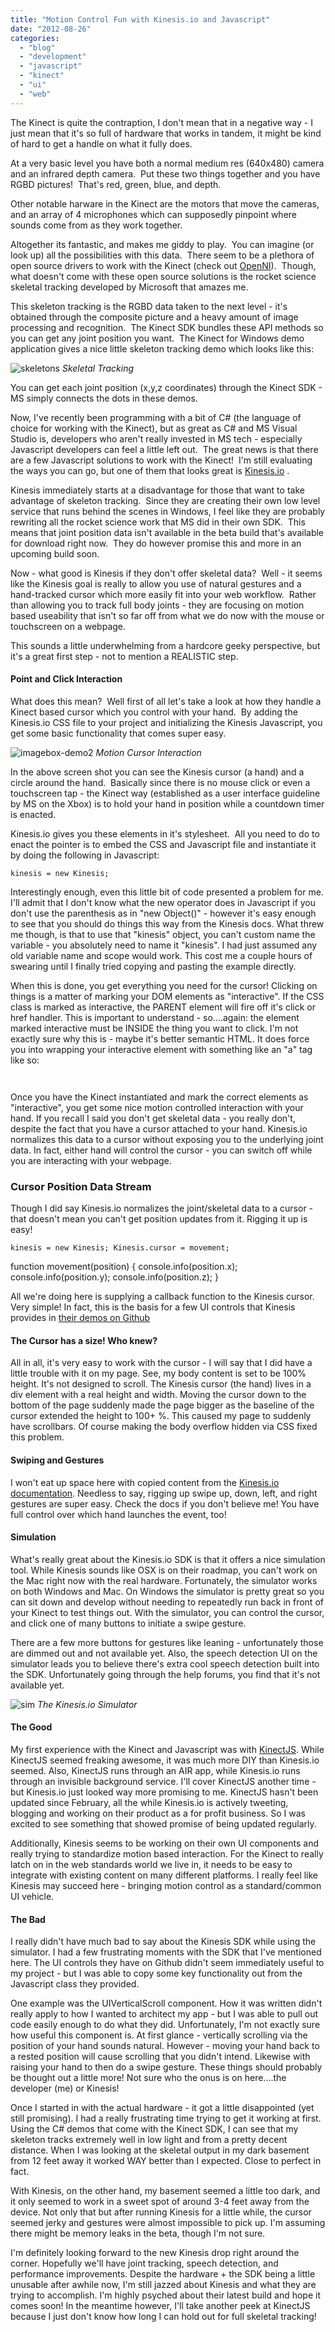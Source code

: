 ```yaml
---
title: "Motion Control Fun with Kinesis.io and Javascript"
date: "2012-08-26"
categories:
  - "blog"
  - "development"
  - "javascript"
  - "kinect"
  - "ui"
  - "web"
---
```


The Kinect is quite the contraption, I don't mean that in a negative way - I just mean that it's so full of hardware that works in tandem, it might be kind of hard to get a handle on what it fully does.

At a very basic level you have both a normal medium res (640x480) camera and an infrared depth camera.  Put these two things together and you have RGBD pictures!  That's red, green, blue, and depth.

Other notable harware in the Kinect are the motors that move the cameras, and an array of 4 microphones which can supposedly pinpoint where sounds come from as they work together.

Altogether its fantastic, and makes me giddy to play.  You can imagine (or look up) all the possibilities with this data.  There seem to be a plethora of open source drivers to work with the Kinect (check out [OpenNI](http://openni.org/)).  Though, what doesn't come with these open source solutions is the rocket science skeletal tracking developed by Microsoft that amazes me.

This skeleton tracking is the RGBD data taken to the next level - it's obtained through the composite picture and a heavy amount of image processing and recognition.  The Kinect SDK bundles these API methods so you can get any joint position you want.  The Kinect for Windows demo application gives a nice little skeleton tracking demo which looks like this:

![skeletons](https://d2ypg8o05lff0b.cloudfront.net/wp-content/uploads/2012/08/skeletons.jpg)
*Skeletal Tracking*

You can get each joint position (x,y,z coordinates) through the Kinect SDK - MS simply connects the dots in these demos.

Now, I've recently been programming with a bit of C# (the language of choice for working with the Kinect), but as great as C# and MS Visual Studio is, developers who aren't really invested in MS tech - especially Javascript developers can feel a little left out.  The great news is that there are a few Javascript solutions to work with the Kinect!  I'm still evaluating the ways you can go, but one of them that looks great is [Kinesis.io](http://kinesis.io/) .

Kinesis immediately starts at a disadvantage for those that want to take advantage of skeleton tracking.  Since they are creating their own low level service that runs behind the scenes in Windows, I feel like they are probably rewriting all the rocket science work that MS did in their own SDK.  This means that joint position data isn't available in the beta build that's available for download right now.  They do however promise this and more in an upcoming build soon.

Now - what good is Kinesis if they don't offer skeletal data?  Well - it seems like the Kinesis goal is really to allow you use of natural gestures and a hand-tracked cursor which more easily fit into your web workflow.  Rather than allowing you to track full body joints - they are focusing on motion based useability that isn't so far off from what we do now with the mouse or touchscreen on a webpage.

This sounds a little underwhelming from a hardcore geeky perspective, but it's a great first step - not to mention a REALISTIC step.

#### Point and Click Interaction

What does this mean?  Well first of all let's take a look at how they handle a Kinect based cursor which you control with your hand.  By adding the Kinesis.io CSS file to your project and initializing the Kinesis Javascript, you get some basic functionality that comes super easy.

![imagebox-demo2](https://d2ypg8o05lff0b.cloudfront.net/wp-content/uploads/2012/08/imagebox-demo21.jpg)
*Motion Cursor Interaction*

In the above screen shot you can see the Kinesis cursor (a hand) and a circle around the hand.  Basically since there is no mouse click or even a touchscreen tap - the Kinect way (established as a user interface guideline by MS on the Xbox) is to hold your hand in position while a countdown timer is enacted.

Kinesis.io gives you these elements in it's stylesheet.  All you need to do to enact the pointer is to embed the CSS and Javascript file and instantiate it by doing the following in Javascript:

`kinesis = new Kinesis;`

Interestingly enough, even this little bit of code presented a problem for me. I'll admit that I don't know what the new operator does in Javascript if you don't use the parenthesis as in "new Object()" - however it's easy enough to see that you should do things this way from the Kinesis docs. What threw me though, is that to use that "kinesis" object, you can't custom name the variable - you absolutely need to name it "kinesis". I had just assumed any old variable name and scope would work. This cost me a couple hours of swearing until I finally tried copying and pasting the example directly.

When this is done, you get everything you need for the cursor! Clicking on things is a matter of marking your DOM elements as "interactive". If the CSS class is marked as interactive, the PARENT element will fire off it's click or href handler. This is important to understand - so....again: the element marked interactive must be INSIDE the thing you want to click. I'm not exactly sure why this is - maybe it's better semantic HTML. It does force you into wrapping your interactive element with something like an "a" tag like so:

`  `

Once you have the Kinect instantiated and mark the correct elements as "interactive", you get some nice motion controlled interaction with your hand. If you recall I said you don't get skeletal data - you really don't, despite the fact that you have a cursor attached to your hand. Kinesis.io normalizes this data to a cursor without exposing you to the underlying joint data. In fact, either hand will control the cursor - you can switch off while you are interacting with your webpage.

### Cursor Position Data Stream

Though I did say Kinesis.io normalizes the joint/skeletal data to a cursor - that doesn't mean you can't get position updates from it. Rigging it up is easy!

`kinesis = new Kinesis; Kinesis.cursor = movement;`

function movement(position) { console.info(position.x); console.info(position.y); console.info(position.z); }

All we're doing here is supplying a callback function to the Kinesis cursor. Very simple! In fact, this is the basis for a few UI controls that Kinesis provides in [their demos on Github](https://github.com/Kinesis-io/examples)

#### The Cursor has a size! Who knew?

All in all, it's very easy to work with the cursor - I will say that I did have a little trouble with it on my page. See, my body content is set to be 100% height. It's not designed to scroll. The Kinesis cursor (the hand) lives in a div element with a real height and width. Moving the cursor down to the bottom of the page suddenly made the page bigger as the baseline of the cursor extended the height to 100+ %. This caused my page to suddenly have scrollbars. Of course making the body overflow hidden via CSS fixed this problem.

#### Swiping and Gestures

I won't eat up space here with copied content from the [Kinesis.io documentation](http://docs.kinesis.io/gestures). Needless to say, rigging up swipe up, down, left, and right gestures are super easy. Check the docs if you don't believe me! You have full control over which hand launches the event, too!

#### Simulation

What's really great about the Kinesis.io SDK is that it offers a nice simulation tool. While Kinesis sounds like OSX is on their roadmap, you can't work on the Mac right now with the real hardware. Fortunately, the simulator works on both Windows and Mac. On Windows the simulator is pretty great so you can sit down and develop without needing to repeatedly run back in front of your Kinect to test things out. With the simulator, you can control the cursor, and click one of many buttons to initiate a swipe gesture.

There are a few more buttons for gestures like leaning - unfortunately those are dimmed out and not available yet. Also, the speech detection UI on the simulator leads you to believe there's extra cool speech detection built into the SDK. Unfortunately going through the help forums, you find that it's not available yet.

![sim](https://d2ypg8o05lff0b.cloudfront.net/wp-content/uploads/2012/08/sim.jpg)
*The Kinesis.io Simulator*

#### The Good

My first experience with the Kinect and Javascript was with [KinectJS](http://kinect.childnodes.com/). While KinectJS seemed freaking awesome, it was much more DIY than Kinesis.io seemed. Also, KinectJS runs through an AIR app, while Kinesis.io runs through an invisible background service. I'll cover KinectJS another time - but Kinesis.io just looked way more promising to me. KinectJS hasn't been updated since February, all the while Kinesis.io is actively tweeting, blogging and working on their product as a for profit business. So I was excited to see something that showed promise of being updated regularly.

Additionally, Kinesis seems to be working on their own UI components and really trying to standardize motion based interaction. For the Kinect to really latch on in the web standards world we live in, it needs to be easy to integrate with existing content on many different platforms. I really feel like Kinesis may succeed here - bringing motion control as a standard/common UI vehicle.

#### The Bad

I really didn't have much bad to say about the Kinesis SDK while using the simulator. I had a few frustrating moments with the SDK that I've mentioned here. The UI controls they have on Github didn't seem immediately useful to my project - but I was able to copy some key functionality out from the Javascript class they provided.

One example was the UIVerticalScroll component. How it was written didn't really apply to how I wanted to architect my app - but I was able to pull out code easily enough to do what they did. Unfortunately, I'm not exactly sure how useful this component is. At first glance - vertically scrolling via the position of your hand sounds natural. However - moving your hand back to a rested position will cause scrolling that you didn't intend. Likewise with raising your hand to then do a swipe gesture. These things should probably be thought out a little more! Not sure who the onus is on here....the developer (me) or Kinesis!

Once I started in with the actual hardware - it got a little disappointed (yet still promising). I had a really frustrating time trying to get it working at first. Using the C# demos that come with the Kinect SDK, I can see that my skeleton tracks extremely well in low light and from a pretty decent distance. When I was looking at the skeletal output in my dark basement from 12 feet away it worked WAY better than I expected. Close to perfect in fact.

With Kinesis, on the other hand, my basement seemed a little too dark, and it only seemed to work in a sweet spot of around 3-4 feet away from the device. Not only that but after running Kinesis for a little while, the cursor seemed jerky and gestures were almost impossible to pick up. I'm assuming there might be memory leaks in the beta, though I'm not sure.

I'm definitely looking forward to the new Kinesis drop right around the corner. Hopefully we'll have joint tracking, speech detection, and performance improvements. Despite the hardware + the SDK being a little unusable after awhile now, I'm still jazzed about Kinesis and what they are trying to accomplish. I'm highly psyched about their latest build and hope it comes soon! In the meantime however, I'll take another peek at KinectJS because I just don't know how long I can hold out for full skeletal tracking!
